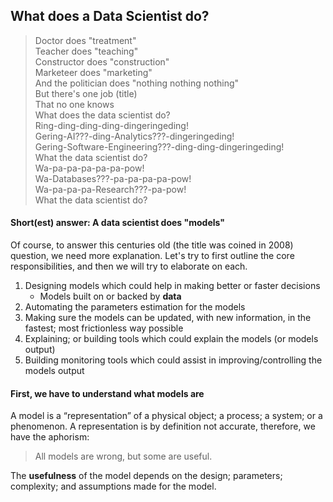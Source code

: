 ## What does a Data Scientist do?

>Doctor does "treatment"<br>
Teacher does "teaching"<br>
Constructor does "construction"<br>
Marketeer does "marketing"<br>
And the politician does "nothing nothing nothing"<br>
But there's one job (title)<br>
That no one knows<br>
What does the data scientist do?<br>
Ring-ding-ding-ding-dingeringeding!<br>
Gering-AI???-ding-Analytics???-dingeringeding!<br>
Gering-Software-Engineering???-ding-ding-dingeringeding!<br>
What the data scientist do?<br>
Wa-pa-pa-pa-pa-pa-pow!<br>
Wa-Databases???-pa-pa-pa-pa-pow!<br>
Wa-pa-pa-pa-Research???-pa-pow!<br>
What the data scientist do?<br>

#### Short(est) answer: A data scientist does "models"
Of course, to answer this centuries old (the title was coined in 2008) question, we need more explanation. 
Let's try to first outline the core responsibilities, and then we will try to elaborate on each.

1. Designing models which could help in making better or faster decisions
    * Models built on or backed by <b>data</b>
2. Automating the parameters estimation for the models
3. Making sure the models can be updated, with new information, in the fastest; most frictionless way possible
4. Explaining; or building tools which could explain the models (or models output)
5. Building monitoring tools which could assist in improving/controlling the models output

#### First, we have to understand what models are
A model is a “representation” of a physical object; a process; a system; or a phenomenon. 
A representation is by definition not accurate, therefore, we have the aphorism:
>All models are wrong, but some are useful.

The <b>usefulness</b> of the model depends on the design; parameters; complexity; and assumptions made for the model.
